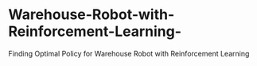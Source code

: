 # Warehouse-Robot-with-Reinforcement-Learning-
Finding Optimal Policy for Warehouse Robot with Reinforcement Learning  
